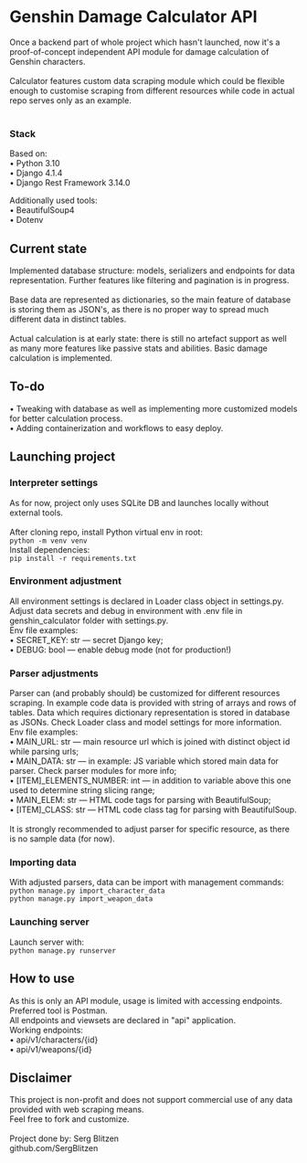 # Genshin Damage Calculator API

Once a backend part of whole project which hasn't launched, now it's a proof-of-concept independent API module for
damage calculation of Genshin characters.<br>
<br>
Calculator features custom data scraping module which could be flexible enough to customise scraping from different
resources while code in actual repo serves only as an example.<br>
<br>

### Stack

Based on:
<br>• Python 3.10
<br>• Django 4.1.4
<br>• Django Rest Framework 3.14.0

Additionally used tools:
<br>• BeautifulSoup4
<br>• Dotenv

## Current state
Implemented database structure: models, serializers and endpoints for data representation. Further features like
filtering and pagination is in progress.
<br>
<br>Base data are represented as dictionaries, so the main feature of database is storing them as JSON's, as there is no
proper way to spread much different data in distinct tables.
<br>
<br>Actual calculation is at early state: there is still no artefact support as well as many more features like passive
stats and abilities. Basic damage calculation is implemented.

## To-do
• Tweaking with database as well as implementing more customized models for better calculation process.
<br>• Adding containerization and workflows to easy deploy.

## Launching project

### Interpreter settings

As for now, project only uses SQLite DB and launches locally without external tools.
<br>
<br>After cloning repo, install Python virtual env in root:
<br>```python -m venv venv```
<br>Install dependencies:
<br>```pip install -r requirements.txt```

### Environment adjustment
All environment settings is declared in Loader class object in settings.py. 
<br>Adjust data secrets and debug in environment with .env file in genshin_calculator folder with settings.py.
<br>Env file examples:
<br>• SECRET_KEY: str — secret Django key;
<br>• DEBUG: bool — enable debug mode (not for production!)

### Parser adjustments
Parser can (and probably should) be customized for different resources scraping. In example code data is provided
with string of arrays and  rows of tables. Data which requires dictionary representation is stored in database as JSONs.
Check Loader class and model settings for more information.
Env file examples:
<br>• MAIN_URL: str — main resource url which is joined with distinct object id while parsing urls;
<br>• MAIN_DATA: str — in example: JS variable which stored main data for parser. Check parser modules for more info;
<br>• [ITEM]_ELEMENTS_NUMBER: int — in addition to variable above this one used to determine string slicing range;
<br>• MAIN_ELEM: str — HTML code tags for parsing with BeautifulSoup;
<br>• [ITEM]_CLASS: str — HTML code class tag for parsing with BeautifulSoup.
<br>
<br> It is strongly recommended to adjust parser for specific resource, as there is no sample data (for now).

### Importing data
With adjusted parsers, data can be import with management commands:
<br> ```python manage.py import_character_data```
<br> ```python manage.py import_weapon_data```

### Launching server
Launch server with:
<br>```python manage.py runserver```


## How to use
As this is only an API module, usage is limited with accessing endpoints. Preferred tool is Postman.
<br>All endpoints and viewsets are declared in "api" application.
<br>Working endpoints:
<br>• api/v1/characters/{id}
<br>• api/v1/weapons/{id}


## Disclaimer
This project is non-profit and does not support commercial use of any data provided with web scraping means.
<br> Feel free to fork and customize.
<br>
<br> Project done by: Serg Blitzen
<br> github.com/SergBlitzen
